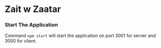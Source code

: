 # Zait w Zaatar

### Start The Application

Command `npm start` will start the application on port 3001 for server and 3000 for client.
